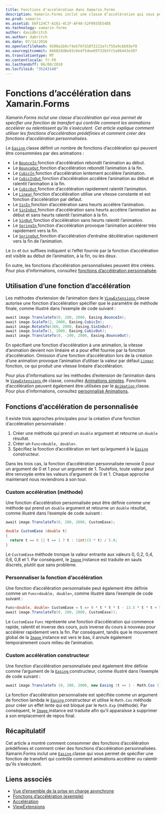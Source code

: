 ```yaml
---
title: Fonctions d’accélération dans Xamarin.Forms
description: Xamarin.Forms inclut une classe d’accélération qui vous permet de spécifier une fonction de transfert qui contrôle comment les animations accélérer ou ralentissent qu’ils s’exécutent. Cet article explique comment utiliser les fonctions d’accélération prédéfinies et comment créer des fonctions d’accélération personnalisées.
ms.prod: xamarin
ms.assetid: E6F124C7-A161-4C1F-AF40-52F0935E54DE
ms.technology: xamarin-forms
author: davidbritch
ms.author: dabritch
ms.date: 07/14/2016
ms.openlocfilehash: 9398a1b9cf4e5f6fd18f2213a7cf55e9cbb93ef0
ms.sourcegitcommit: 66682dd8e93c0e4f5dee69f32b5fc5a96443e307
ms.translationtype: MT
ms.contentlocale: fr-FR
ms.lasthandoff: 06/08/2018
ms.locfileid: "35243140"
---
```

# <a name="easing-functions-in-xamarinforms"></a>Fonctions d’accélération dans Xamarin.Forms

_Xamarin.Forms inclut une classe d’accélération qui vous permet de spécifier une fonction de transfert qui contrôle comment les animations accélérer ou ralentissent qu’ils s’exécutent. Cet article explique comment utiliser les fonctions d’accélération prédéfinies et comment créer des fonctions d’accélération personnalisées._


Le [ `Easing` ](https://developer.xamarin.com/api/type/Xamarin.Forms.Easing/) classe définit un nombre de fonctions d’accélération qui peuvent être consommées par des animations :

- Le [ `BounceIn` ](https://developer.xamarin.com/api/field/Xamarin.Forms.Easing.BounceIn/) fonction d’accélération rebondit l’animation au début.
- Le [ `BounceOut` ](https://developer.xamarin.com/api/field/Xamarin.Forms.Easing.BounceOut/) fonction d’accélération rebondit l’animation à la fin.
- Le [ `CubicIn` ](https://developer.xamarin.com/api/field/Xamarin.Forms.Easing.CubicIn/) fonction d’accélération lentement accélère l’animation.
- Le [ `CubicInOut` ](https://developer.xamarin.com/api/field/Xamarin.Forms.Easing.CubicInOut/) fonction d’accélération accélère l’animation au début et ralentit l’animation à la fin.
- Le [ `CubicOut` ](https://developer.xamarin.com/api/field/Xamarin.Forms.Easing.CubicOut/) fonction d’accélération rapidement ralentit l’animation.
- Le [ `Linear` ](https://developer.xamarin.com/api/field/Xamarin.Forms.Easing.Linear/) fonction d’accélération utilise une vitesse constante et est fonction d’accélération par défaut.
- Le [ `SinIn` ](https://developer.xamarin.com/api/field/Xamarin.Forms.Easing.SinIn/) fonction d’accélération sans heurts accélère l’animation.
- Le [ `SinInOut` ](https://developer.xamarin.com/api/field/Xamarin.Forms.Easing.SinInOut/) fonction d’accélération sans heurts accélère l’animation au début et sans heurts ralentit l’animation à la fin.
- Le [ `SinOut` ](https://developer.xamarin.com/api/field/Xamarin.Forms.Easing.SinOut/) fonction d’accélération sans heurts ralentit l’animation.
- Le [ `SpringIn` ](https://developer.xamarin.com/api/field/Xamarin.Forms.Easing.SpringIn/) fonction d’accélération provoque l’animation accélérer très rapidement vers la fin.
- Le [ `SpringOut` ](https://developer.xamarin.com/api/field/Xamarin.Forms.Easing.SpringOut/) fonction d’accélération d’entraîne décélération rapidement vers la fin de l’animation.

Le `In` et `Out` suffixes indiquent si l’effet fournie par la fonction d’accélération est visible au début de l’animation, à la fin, ou les deux.

En outre, les fonctions d’accélération personnalisées peuvent être créées. Pour plus d’informations, consultez [fonctions d’accélération personnalisée](#customeasing).

## <a name="consuming-an-easing-function"></a>Utilisation d’une fonction d’accélération

Les méthodes d’extension de l’animation dans le [ `ViewExtensions` ](https://developer.xamarin.com/api/type/Xamarin.Forms.ViewExtensions/) classe autorise une fonction d’accélération spécifier que le paramètre de méthode finale, comme illustré dans l’exemple de code suivant :

```csharp
await image.TranslateTo(0, 200, 2000, Easing.BounceIn);
await image.ScaleTo(2, 2000, Easing.CubicIn);
await image.RotateTo(360, 2000, Easing.SinInOut);
await image.ScaleTo(1, 2000, Easing.CubicOut);
await image.TranslateTo(0, -200, 2000, Easing.BounceOut);
```

En spécifiant une fonction d’accélération à une animation, la vitesse d’animation devient non linéaire et a pour effet fournie par la fonction d’accélération. Omission d’une fonction d’accélération lors de la création d’une animation provoque l’animation d’utiliser la valeur par défaut [ `Linear` ](https://developer.xamarin.com/api/field/Xamarin.Forms.Easing.Linear/) fonction, ce qui produit une vitesse linéaire d’accélération.

Pour plus d’informations sur les méthodes d’extension de l’animation dans le [ `ViewExtensions` ](https://developer.xamarin.com/api/type/Xamarin.Forms.ViewExtensions/) de classe, consultez [Animations simples](~/xamarin-forms/user-interface/animation/simple.md). Fonctions d’accélération peuvent également être utilisées par le [ `Animation` ](https://developer.xamarin.com/api/type/Xamarin.Forms.Animation/) classe. Pour plus d’informations, consultez [personnalisé Animations](~/xamarin-forms/user-interface/animation/custom.md).

<a name="customeasing" />

## <a name="custom-easing-functions"></a>Fonctions d’accélération de personnalisée

Il existe trois approches principales pour la création d’une fonction d’accélération personnalisée :

1. Créer une méthode qui prend un `double` argument et retourne un `double` résultat.
1. Créer un `Func<double, double>`.
1. Spécifiez la fonction d’accélération en tant qu’argument à la [ `Easing` ](https://developer.xamarin.com/api/type/Xamarin.Forms.Easing/) constructeur.

Dans les trois cas, la fonction d’accélération personnalisée renvoie 0 pour un argument de 0 et 1 pour un argument de 1. Toutefois, toute valeur peut être renvoyée entre les valeurs d’argument de 0 et 1. Chaque approche maintenant nous reviendrons à son tour.

### <a name="custom-easing-method"></a>Custom accélération (méthode)

Une fonction d’accélération personnalisée peut être définie comme une méthode qui prend un `double` argument et retourne un `double` résultat, comme illustré dans l’exemple de code suivant :

```csharp
await image.TranslateTo(0, 200, 2000, CustomEase);

double CustomEase (double t)
{
  return t == 0 || t == 1 ? t : (int)(5 * t) / 5.0;
}
```

Le `CustomEase` méthode tronque la valeur entrante aux valeurs 0, 0,2, 0,4, 0,6, 0,8 et 1. Par conséquent, le [ `Image` ](https://developer.xamarin.com/api/type/Xamarin.Forms.Image/) instance est traduite en sauts discrets, plutôt que sans problème.

### <a name="custom-easing-func"></a>Personnaliser la fonction d’accélération

Une fonction d’accélération personnalisée peut également être définie comme un `Func<double, double>`, comme illustré dans l’exemple de code suivant :

```csharp
Func<double, double> CustomEase = t => 9 * t * t * t - 13.5 * t * t + 5.5 * t;
await image.TranslateTo(0, 200, 2000, CustomEase));
```

Le `CustomEase` `Func` représente une fonction d’accélération qui commence rapide, ralentit et inverse des cours, puis inverse du cours à nouveau pour accélérer rapidement vers la fin. Par conséquent, tandis que le mouvement global de la [ `Image` ](https://developer.xamarin.com/api/type/Xamarin.Forms.Image/) instance est vers le bas, il annule également temporairement cours milieu de l’animation.

### <a name="custom-easing-constructor"></a>Custom accélération constructeur

Une fonction d’accélération personnalisée peut également être définie comme l’argument de la [ `Easing` ](https://developer.xamarin.com/api/type/Xamarin.Forms.Easing/) constructeur, comme illustré dans l’exemple de code suivant :

```csharp
await image.TranslateTo (0, 200, 2000, new Easing (t => 1 - Math.Cos (10 * Math.PI * t) * Math.Exp (-5 * t)));
```

La fonction d’accélération personnalisée est spécifiée comme un argument de fonction lambda le [ `Easing` ](https://developer.xamarin.com/api/type/Xamarin.Forms.Easing/) constructeur et utilise le `Math.Cos` méthode pour créer un effet lente qui est bloqué par le `Math.Exp` (méthode). Par conséquent, le [ `Image` ](https://developer.xamarin.com/api/type/Xamarin.Forms.Image/) instance est traduite afin qu’il apparaisse à supprimer à son emplacement de repos final.

## <a name="summary"></a>Récapitulatif

Cet article a montré comment consommer des fonctions d’accélération prédéfinies et comment créer des fonctions d’accélération personnalisées. Xamarin.Forms inclut une [ `Easing` ](https://developer.xamarin.com/api/type/Xamarin.Forms.Easing/) classe qui vous permet de spécifier une fonction de transfert qui contrôle comment animations accélérer ou ralentir qu’ils s’exécutent.



## <a name="related-links"></a>Liens associés

- [Vue d’ensemble de la prise en charge asynchrone](~/cross-platform/platform/async.md)
- [Fonctions d’accélération (exemple)](https://developer.xamarin.com/samples/xamarin-forms/userinterface/animation/easing/)
- [Accélération](https://developer.xamarin.com/api/type/Xamarin.Forms.Easing/)
- [ViewExtensions](https://developer.xamarin.com/api/type/Xamarin.Forms.ViewExtensions/)
